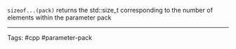 `sizeof...(pack)` returns the std::size_t corresponding to the number of elements within the parameter pack 

---
Tags: #cpp #parameter-pack